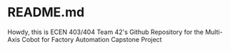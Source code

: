 # README.md

Howdy, this is ECEN 403/404 Team 42's Github Repository for the Multi-Axis Cobot for Factory Automation Capstone Project